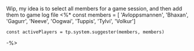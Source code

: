Wip, my idea is to select all members for a game session, and then add them to game log file 
<%*
	const members = [
	'Avloppsmannen', 'Bhaxan', 'Gagurr', 'Neeve', 'Oogwai', 'Tuppis', 'Tylvi', 'Volkur']

	const activePlayers = tp.system.suggester(members, members)
-%>
